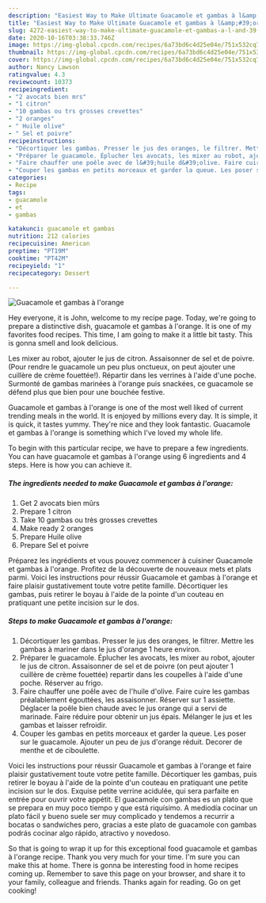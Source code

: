 ```yaml
---
description: "Easiest Way to Make Ultimate Guacamole et gambas à l&amp;#39;orange"
title: "Easiest Way to Make Ultimate Guacamole et gambas à l&amp;#39;orange"
slug: 4272-easiest-way-to-make-ultimate-guacamole-et-gambas-a-l-and-39-orange
date: 2020-10-16T03:38:33.746Z
image: https://img-global.cpcdn.com/recipes/6a73bd6c4d25e04e/751x532cq70/guacamole-et-gambas-a-lorange-photo-principale-de-la-recette.jpg
thumbnail: https://img-global.cpcdn.com/recipes/6a73bd6c4d25e04e/751x532cq70/guacamole-et-gambas-a-lorange-photo-principale-de-la-recette.jpg
cover: https://img-global.cpcdn.com/recipes/6a73bd6c4d25e04e/751x532cq70/guacamole-et-gambas-a-lorange-photo-principale-de-la-recette.jpg
author: Nancy Lawson
ratingvalue: 4.3
reviewcount: 10373
recipeingredient:
- "2 avocats bien mrs"
- "1 citron"
- "10 gambas ou trs grosses crevettes"
- "2 oranges"
- " Huile olive"
- " Sel et poivre"
recipeinstructions:
- "Décortiquer les gambas. Presser le jus des oranges, le filtrer. Mettre les gambas à mariner dans le jus d&#39;orange 1 heure environ."
- "Préparer le guacamole. Éplucher les avocats, les mixer au robot, ajouter le jus de citron. Assaisonner de sel et de poivre (on peut ajouter 1 cuillère de crème fouettée) repartir dans les coupelles à l&#39;aide d&#39;une poche. Réserver au frigo."
- "Faire chauffer une poêle avec de l&#39;huile d&#39;olive. Faire cuire les gambas préalablement égouttées, les assaisonner. Réserver sur 1 assiette. Déglacer la poêle bien chaude avec le jus orange qui a servi de marinade. Faire réduire pour obtenir un jus épais. Mélanger le jus et les gambas et laisser refroidir."
- "Couper les gambas en petits morceaux et garder la queue. Les poser sur le guacamole. Ajouter un peu de jus d&#39;orange réduit. Decorer de menthe et de ciboulette."
categories:
- Recipe
tags:
- guacamole
- et
- gambas

katakunci: guacamole et gambas 
nutrition: 212 calories
recipecuisine: American
preptime: "PT19M"
cooktime: "PT42M"
recipeyield: "1"
recipecategory: Dessert

---
```



![Guacamole et gambas à l&#39;orange](https://img-global.cpcdn.com/recipes/6a73bd6c4d25e04e/751x532cq70/guacamole-et-gambas-a-lorange-photo-principale-de-la-recette.jpg)

Hey everyone, it is John, welcome to my recipe page. Today, we're going to prepare a distinctive dish, guacamole et gambas à l&#39;orange. It is one of my favorites food recipes. This time, I am going to make it a little bit tasty. This is gonna smell and look delicious.

Les mixer au robot, ajouter le jus de citron. Assaisonner de sel et de poivre. (Pour rendre le guacamole un peu plus onctueux, on peut ajouter une cuillère de crème fouettée!). Répartir dans les verrines à l&#39;aide d&#39;une poche. Surmonté de gambas marinées à l&#39;orange puis snackées, ce guacamole se défend plus que bien pour une bouchée festive.

Guacamole et gambas à l&#39;orange is one of the most well liked of current trending meals in the world. It is enjoyed by millions every day. It is simple, it is quick, it tastes yummy. They're nice and they look fantastic. Guacamole et gambas à l&#39;orange is something which I've loved my whole life.


To begin with this particular recipe, we have to prepare a few ingredients. You can have guacamole et gambas à l&#39;orange using 6 ingredients and 4 steps. Here is how you can achieve it.

<!--inarticleads1-->

##### The ingredients needed to make Guacamole et gambas à l&#39;orange:

1. Get 2 avocats bien mûrs
1. Prepare 1 citron
1. Take 10 gambas ou très grosses crevettes
1. Make ready 2 oranges
1. Prepare  Huile olive
1. Prepare  Sel et poivre


Préparez les ingrédients et vous pouvez commencer à cuisiner Guacamole et gambas à l&#39;orange. Profitez de la découverte de nouveaux mets et plats parmi. Voici les instructions pour réussir Guacamole et gambas à l&#39;orange et faire plaisir gustativement toute votre petite famille. Décortiquer les gambas, puis retirer le boyau à l&#39;aide de la pointe d&#39;un couteau en pratiquant une petite incision sur le dos. 

<!--inarticleads2-->

##### Steps to make Guacamole et gambas à l&#39;orange:

1. Décortiquer les gambas. Presser le jus des oranges, le filtrer. Mettre les gambas à mariner dans le jus d&#39;orange 1 heure environ.
1. Préparer le guacamole. Éplucher les avocats, les mixer au robot, ajouter le jus de citron. Assaisonner de sel et de poivre (on peut ajouter 1 cuillère de crème fouettée) repartir dans les coupelles à l&#39;aide d&#39;une poche. Réserver au frigo.
1. Faire chauffer une poêle avec de l&#39;huile d&#39;olive. Faire cuire les gambas préalablement égouttées, les assaisonner. Réserver sur 1 assiette. Déglacer la poêle bien chaude avec le jus orange qui a servi de marinade. Faire réduire pour obtenir un jus épais. Mélanger le jus et les gambas et laisser refroidir.
1. Couper les gambas en petits morceaux et garder la queue. Les poser sur le guacamole. Ajouter un peu de jus d&#39;orange réduit. Decorer de menthe et de ciboulette.


Voici les instructions pour réussir Guacamole et gambas à l&#39;orange et faire plaisir gustativement toute votre petite famille. Décortiquer les gambas, puis retirer le boyau à l&#39;aide de la pointe d&#39;un couteau en pratiquant une petite incision sur le dos. Exquise petite verrine acidulée, qui sera parfaite en entrée pour ouvrir votre appétit. El guacamole con gambas es un plato que se prepara en muy poco tiempo y que está riquísimo. A mediodía cocinar un plato fácil y bueno suele ser muy complicado y tendemos a recurrir a bocatas o sandwiches pero, gracias a este plato de guacamole con gambas podrás cocinar algo rápido, atractivo y novedoso. 

So that is going to wrap it up for this exceptional food guacamole et gambas à l&#39;orange recipe. Thank you very much for your time. I'm sure you can make this at home. There is gonna be interesting food in home recipes coming up. Remember to save this page on your browser, and share it to your family, colleague and friends. Thanks again for reading. Go on get cooking!
